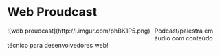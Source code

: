# Web Proudcast 

<div style="float:left;margin:0 10px 10px 0">
![web proudcast](http://i.imgur.com/phBK1P5.png)
</div>

Podcast/palestra em áudio com conteúdo técnico para desenvolvedores web!
